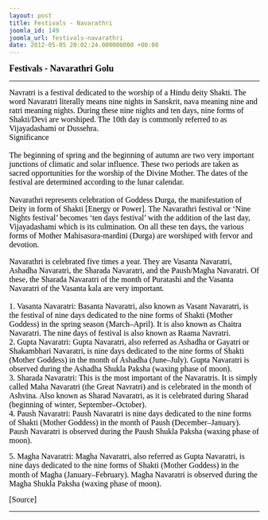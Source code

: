 ```yaml
---
layout: post
title: Festivals - Navarathri
joomla_id: 149
joomla_url: festivals-navarathri
date: 2012-05-05 20:02:24.000000000 +00:00
---
```

<p dir="ltr"><span style="font-size: 14pt; font-family: verdana,geneva; color: #000000;"><b><span id=":58" class="hP"><b><span style="font-size: 13.5pt; line-height: 115%;">Festivals - Navarathri Golu</span></b></span><br /></b></span></p>
<hr />
<p style="margin-bottom: 0.0001pt; line-height: normal;"><span style="font-family: verdana,geneva; font-size: 12pt; color: #000000;">Navratri is a festival dedicated to the worship of a Hindu deity <span style="text-decoration: none;">Shakti</span>. The word Navaratri literally means nine nights in Sanskrit, nava meaning nine and ratri meaning nights. During these nine nights and ten days, nine forms of <span style="text-decoration: none;">Shakti</span>/<span style="text-decoration: none;">Devi</span> are worshiped. The 10th day is commonly referred to as <span style="text-decoration: none;">Vijayadashami</span> or Dussehra.</span></p>
<h2 style="margin: 0in 0in 0.0001pt;"><span style="font-family: verdana,geneva; font-size: 12pt; color: #000000;" class="mw-headline"><span style="font-weight: normal;">Significance</span></span></h2>
<h2 style="margin: 0in 0in 0.0001pt;"><span style="font-family: verdana,geneva; font-weight: normal; font-size: 12pt; color: #000000;">&nbsp;</span></h2>
<p style="margin: 0in 0in 0.0001pt;"><span style="font-family: verdana,geneva; font-size: 12pt; color: #000000;">The beginning of spring and the beginning of autumn are two very important junctions of climatic and solar influence. These two periods are taken as sacred opportunities for the worship of the Divine Mother. The dates of the festival are determined according to the <span style="text-decoration: none;">lunar calendar</span>.</span></p>
<p style="margin: 0in 0in 0.0001pt;"><span style="font-family: verdana,geneva; font-size: 12pt; color: #000000;">&nbsp;</span></p>
<p style="margin: 0in 0in 0.0001pt;"><span style="font-family: verdana,geneva; font-size: 12pt; color: #000000;">Navarathri represents celebration of Goddess Durga, the manifestation of Deity in form of Shakti [Energy or Power]. The Navarathri festival or ‘Nine Nights festival’ becomes ‘ten days festival’ with the addition of the last day, <span style="text-decoration: none;">Vijayadashami</span> which is its culmination. On all these ten days, the various forms of Mother Mahisasura-mardini (<span style="text-decoration: none;">Durga</span>) are worshiped with fervor and devotion.</span></p>
<p style="margin: 0in 0in 0.0001pt;"><span style="font-family: verdana,geneva; color: #000000;">&nbsp;</span></p>
<p style="margin: 0in 0in 0.0001pt;"><span style="font-family: verdana,geneva; font-size: 12pt; color: #000000;">Navarathri is celebrated five times a year. They are Vasanta Navaratri, Ashadha Navaratri, the Sharada Navaratri, and the Paush/Magha Navaratri. Of these, the Sharada Navaratri of the month of Puratashi and the Vasanta Navaratri of the Vasanta kala are very important.</span></p>
<p style="margin: 0in 0in 0.0001pt;"><span style="font-family: verdana,geneva; font-size: 12pt; color: #000000;">&nbsp;</span></p>
<p style="margin: 0in 0in 0.0001pt;"><span style="font-family: verdana,geneva; font-size: 12pt; color: #000000;">1. Vasanta Navaratri: Basanta Navaratri, also known as Vasant Navaratri, is the festival of nine days dedicated to the nine forms of Shakti (Mother Goddess) in the spring season (March–April). It is also known as Chaitra Navaratri. The nine days of festival is also known as Raama Navratri.</span></p>
<p style="margin: 0in 0in 0.0001pt;"><span style="font-family: verdana,geneva; font-size: 12pt; color: #000000;">2. Gupta Navaratri: Gupta Navaratri, also referred as Ashadha or Gayatri or Shakambhari Navaratri, is nine days dedicated to the nine forms of Shakti (Mother Goddess) in the month of Ashadha (June–July). Gupta Navaratri is observed during the Ashadha Shukla Paksha (waxing phase of moon).</span></p>
<p style="margin: 0in 0in 0.0001pt;"><span style="font-family: verdana,geneva; font-size: 12pt; color: #000000;">3. Sharada Navaratri: This is the most important of the Navaratris. It is simply called Maha Navaratri (the Great Navratri) and is celebrated in the month of Ashvina. Also known as Sharad Navaratri, as it is celebrated during <span style="text-decoration: none;">Sharad</span> (beginning of winter, September–October).</span></p>
<p style="margin: 0in 0in 0.0001pt;"><span style="font-family: verdana,geneva; font-size: 12pt; color: #000000;">4. Paush Navaratri: Paush Navaratri is nine days dedicated to the nine forms of Shakti (Mother Goddess) in the month of Paush (December–January). Paush Navaratri is observed during the Paush Shukla Paksha (waxing phase of moon).</span></p>
<p><span style="line-height: 115%; font-family: verdana,geneva; font-size: 12pt; color: #000000;">5. Magha Navaratri: Magha Navaratri, also referred as Gupta Navaratri, is nine days dedicated to the nine forms of Shakti (Mother Goddess) in the month of Magha (January–February). Magha Navaratri is observed during the Magha Shukla Paksha (waxing phase of moon).</span></p>
<p style="text-align: justify; line-height: normal;"><span style="font-size: 12pt; font-family: verdana,geneva; color: #000000;">[Source]</span></p>
<hr />
<p>&nbsp;</p>
<p>&nbsp;</p>
<p>&nbsp;</p>
